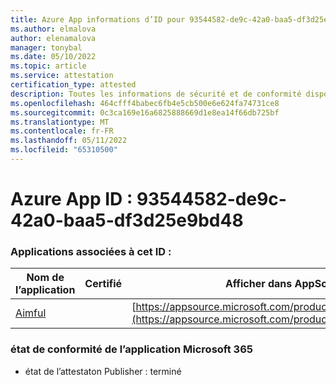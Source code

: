 ```yaml
---
title: Azure App informations d’ID pour 93544582-de9c-42a0-baa5-df3d25e9bd48
ms.author: elmalova
author: elenamalova
manager: tonybal
ms.date: 05/10/2022
ms.topic: article
ms.service: attestation
certification_type: attested
description: Toutes les informations de sécurité et de conformité disponibles pour 93544582-de9c-42a0-baa5-df3d25e9bd48.
ms.openlocfilehash: 464cfff4babec6fb4e5cb500e6e624fa74731ce8
ms.sourcegitcommit: 0c3ca169e16a6825888669d1e8ea14f66db725bf
ms.translationtype: MT
ms.contentlocale: fr-FR
ms.lasthandoff: 05/11/2022
ms.locfileid: "65310500"
---
```

# <a name="azure-app-id-93544582-de9c-42a0-baa5-df3d25e9bd48"></a>Azure App ID : 93544582-de9c-42a0-baa5-df3d25e9bd48


### <a name="apps-associated-with-this-id"></a>Applications associées à cet ID :
| **Nom de l’application** | **Certifié** | **Afficher dans AppSource** |
|--------------|---------------|-----------------------|
| [Aimful](../forward/WA200003698.md) |  | [https://appsource.microsoft.com/product/office/WA200003698](https://appsource.microsoft.com/product/office/WA200003698) |

### <a name="microsoft-365-app-compliance-status"></a>état de conformité de l’application Microsoft 365
- état de l’attestaton Publisher : terminé
